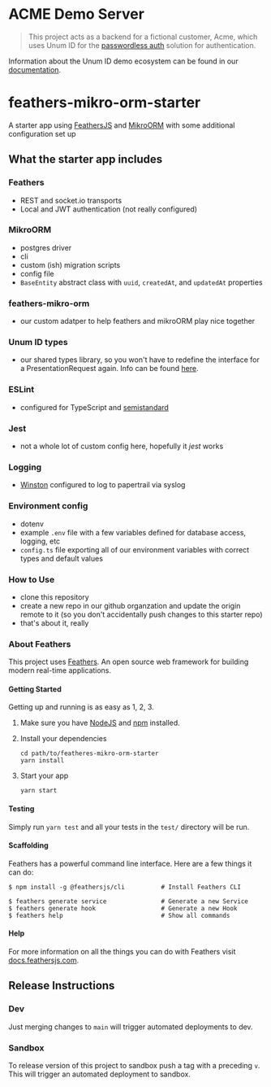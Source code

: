 # ACME Demo Server
> This project acts as a backend for a fictional customer, Acme, which uses Unum ID for the [passwordless auth](https://www.unum.id/solutions/passwordless-auth) solution for authentication.

Information about the Unum ID demo ecosystem can be found in our [documentation](https://docs.unum.id/#demos).

# feathers-mikro-orm-starter

A starter app using [FeathersJS](https://feathersjs.com) and [MikroORM](https://mikro-orm.io) with some additional configuration set up

## What the starter app includes
### Feathers
- REST and socket.io transports
- Local and JWT authentication (not really configured)

### MikroORM
- postgres driver
- cli
- custom (ish) migration scripts
- config file
- `BaseEntity` abstract class with `uuid`, `createdAt`, and `updatedAt` properties

### feathers-mikro-orm
- our custom adatper to help feathers and mikroORM play nice together

### Unum ID types
- our shared types library, so you won't have to redefine the interface for a PresentationRequest again. Info can be found [here](https://www.npmjs.com/package/@unumid/types).

### ESLint
- configured for TypeScript and [semistandard](https://github.com/standard/semistandard)

### Jest
- not a whole lot of custom config here, hopefully it _jest_ works

### Logging
- [Winston](https://github.com/winstonjs/winston) configured to log to papertrail via syslog

### Environment config
- dotenv
- example `.env` file with a few variables defined for database access, logging, etc
- `config.ts` file exporting all of our environment variables with correct types and default values

### How to Use
- clone this repository
- create a new repo in our github organzation and update the origin remote to it (so you don't accidentally push changes to this starter repo) 
- that's about it, really


### About Feathers

This project uses [Feathers](http://feathersjs.com). An open source web framework for building modern real-time applications.

#### Getting Started

Getting up and running is as easy as 1, 2, 3.

1. Make sure you have [NodeJS](https://nodejs.org/) and [npm](https://www.npmjs.com/) installed.
2. Install your dependencies

    ```
    cd path/to/featheres-mikro-orm-starter
    yarn install
    ```

3. Start your app

    ```
    yarn start
    ```

#### Testing

Simply run `yarn test` and all your tests in the `test/` directory will be run.

#### Scaffolding

Feathers has a powerful command line interface. Here are a few things it can do:

```
$ npm install -g @feathersjs/cli          # Install Feathers CLI

$ feathers generate service               # Generate a new Service
$ feathers generate hook                  # Generate a new Hook
$ feathers help                           # Show all commands
```

#### Help

For more information on all the things you can do with Feathers visit [docs.feathersjs.com](http://docs.feathersjs.com).

## Release Instructions
### Dev
Just merging changes to `main` will trigger automated deployments to dev.

### Sandbox
To release version of this project to sandbox push a tag with a preceding `v`. This will trigger an automated deployment to sandbox.